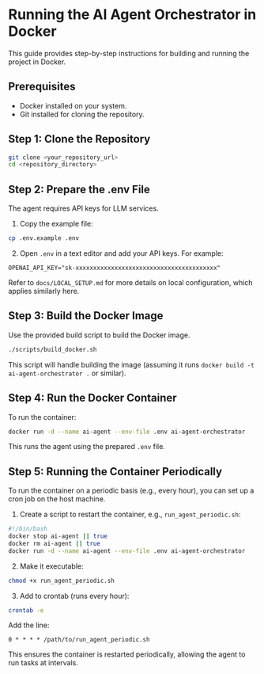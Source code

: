 # Running the AI Agent Orchestrator in Docker

This guide provides step-by-step instructions for building and running the project in Docker.

## Prerequisites

- Docker installed on your system.
- Git installed for cloning the repository.

## Step 1: Clone the Repository

```bash
git clone <your_repository_url>
cd <repository_directory>
```

## Step 2: Prepare the .env File

The agent requires API keys for LLM services.

1. Copy the example file:

```bash
cp .env.example .env
```

2. Open `.env` in a text editor and add your API keys. For example:

```
OPENAI_API_KEY="sk-xxxxxxxxxxxxxxxxxxxxxxxxxxxxxxxxxxxxxxxx"
```

Refer to `docs/LOCAL_SETUP.md` for more details on local configuration, which applies similarly here.

## Step 3: Build the Docker Image

Use the provided build script to build the Docker image.

```bash
./scripts/build_docker.sh
```

This script will handle building the image (assuming it runs `docker build -t ai-agent-orchestrator .` or similar).

## Step 4: Run the Docker Container

To run the container:

```bash
docker run -d --name ai-agent --env-file .env ai-agent-orchestrator
```

This runs the agent using the prepared `.env` file.

## Step 5: Running the Container Periodically

To run the container on a periodic basis (e.g., every hour), you can set up a cron job on the host machine.

1. Create a script to restart the container, e.g., `run_agent_periodic.sh`:

```bash
#!/bin/bash
docker stop ai-agent || true
docker rm ai-agent || true
docker run -d --name ai-agent --env-file .env ai-agent-orchestrator
```

2. Make it executable:

```bash
chmod +x run_agent_periodic.sh
```

3. Add to crontab (runs every hour):

```bash
crontab -e
```

Add the line:

```
0 * * * * /path/to/run_agent_periodic.sh
```

This ensures the container is restarted periodically, allowing the agent to run tasks at intervals.